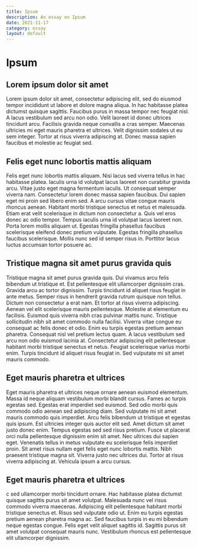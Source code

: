 ```yaml
---
title: Ipsum
description: An essay on Ipsum
date: 2021-11-17
category: essay
layout: default
---
```


# Ipsum

## Lorem ipsum dolor sit amet

Lorem ipsum dolor sit amet, consectetur adipiscing elit, sed do eiusmod tempor incididunt ut labore et dolore magna aliqua. In hac habitasse platea dictumst quisque sagittis. Faucibus purus in massa tempor nec feugiat nisl. A lacus vestibulum sed arcu non odio. Velit laoreet id donec ultrices tincidunt arcu. Facilisis gravida neque convallis a cras semper. Maecenas ultricies mi eget mauris pharetra et ultrices. Velit dignissim sodales ut eu sem integer. Tortor at risus viverra adipiscing at. Donec massa sapien faucibus et molestie ac 
feugiat sed.

## Felis eget nunc lobortis mattis aliquam

Felis eget nunc lobortis mattis aliquam. Nisi lacus sed viverra tellus in hac habitasse platea. Iaculis urna id volutpat lacus laoreet non curabitur gravida arcu. Vitae justo eget magna fermentum iaculis. Ut consequat semper viverra nam. Consectetur lorem donec massa sapien faucibus. Dui sapien eget mi proin sed libero enim sed. A arcu cursus vitae congue mauris rhoncus aenean. Habitant morbi tristique senectus et netus et malesuada. Etiam erat velit scelerisque in dictum non consectetur a. Quis vel eros donec ac odio tempor. Tempus iaculis urna id volutpat lacus laoreet non. Porta lorem mollis aliquam ut. Egestas fringilla phasellus faucibus scelerisque eleifend donec pretium vulputate. Egestas fringilla phasellus faucibus scelerisque. Mollis nunc sed id semper risus in. Porttitor lacus luctus accumsan tortor posuere ac.

## Tristique magna sit amet purus gravida quis

Tristique magna sit amet purus gravida quis. Dui vivamus arcu felis bibendum ut tristique et. Est pellentesque elit ullamcorper dignissim cras. Gravida arcu ac tortor dignissim. Turpis tincidunt id aliquet risus feugiat in ante metus. Semper risus in hendrerit gravida rutrum quisque non tellus. Dictum non consectetur a erat nam. Et tortor at risus viverra adipiscing. Aenean vel elit scelerisque mauris pellentesque. Molestie at elementum eu facilisis. Euismod quis viverra nibh cras pulvinar mattis nunc. Tristique sollicitudin nibh sit amet commodo nulla facilisi. Viverra vitae congue eu consequat ac felis donec et odio. Enim eu turpis egestas pretium aenean pharetra. Consequat nisl vel pretium lectus quam. A lacus vestibulum sed arcu non odio euismod lacinia at. Consectetur adipiscing elit pellentesque habitant morbi tristique senectus et netus. Feugiat scelerisque varius morbi enim. Turpis tincidunt id aliquet risus feugiat in. Sed vulputate mi sit amet mauris commodo.

## Eget mauris pharetra et ultrices

Eget mauris pharetra et ultrices neque ornare aenean euismod elementum. Massa id neque aliquam vestibulum morbi blandit cursus. Fames ac turpis egestas sed. Egestas erat imperdiet sed euismod. Sed odio morbi quis commodo odio aenean sed adipiscing diam. Sed vulputate mi sit amet mauris commodo quis imperdiet. Arcu felis bibendum ut tristique et egestas quis ipsum. Est ultricies integer quis auctor elit sed. Amet dictum sit amet justo donec enim. Tempus egestas sed sed risus pretium. Fusce ut placerat orci nulla pellentesque dignissim enim sit amet. Nec ultrices dui sapien eget. Venenatis tellus in metus vulputate eu scelerisque felis imperdiet proin. Sit amet risus nullam eget felis eget nunc lobortis mattis. Nibh praesent tristique magna sit. Viverra justo nec ultrices dui. Tortor at risus viverra adipiscing at. Vehicula ipsum a arcu cursus.

## Eget mauris pharetra et ultrices

c sed ullamcorper morbi tincidunt ornare. Hac habitasse platea dictumst quisque sagittis purus sit amet volutpat. Malesuada nunc vel risus commodo viverra maecenas. Adipiscing elit pellentesque habitant morbi tristique senectus et. Risus sed vulputate odio ut. Enim eu turpis egestas pretium aenean pharetra magna ac. Sed faucibus turpis in eu mi bibendum neque egestas congue. Felis eget velit aliquet sagittis id. Sagittis purus sit amet volutpat consequat mauris nunc. Vestibulum rhoncus est pellentesque elit ullamcorper dignissim.